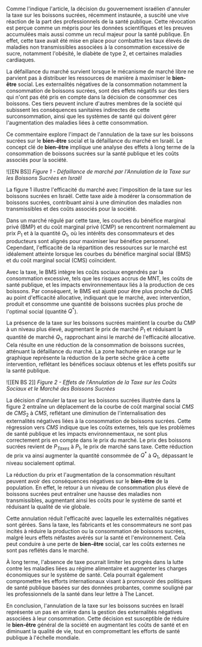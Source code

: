 Comme l'indique l'article, la décision du gouvernement israélien d'annuler la taxe sur les boissons sucrées, récemment instaurée, a suscité une vive réaction de la part des professionnels de la santé publique. Cette révocation est perçue comme un mépris pour les données scientifiques et les preuves accumulées mais aussi comme un recul majeur pour la santé publique. En effet, cette taxe avait été mise en place pour combattre les taux élevés de maladies non transmissibles associées à la consommation excessive de sucre, notamment l'obésité, le diabète de type 2, et certaines maladies cardiaques.

La défaillance du marché survient lorsque le mécanisme de marché libre ne parvient pas à distribuer les ressources de manière à maximiser le **bien-être** social.  Les externalités négatives de la consommation notamment la consommation de boissons sucrées, sont des effets négatifs sur des tiers qui n'ont pas été pris en compte dans la décision de consommer ces boissons. Ces tiers peuvent inclure d'autres membres de la société qui subissent les conséquences sanitaires indirectes de cette surconsommation, ainsi que les systèmes de santé qui doivent gérer l'augmentation des maladies liées à cette consommation.

Ce commentaire explore l'impact de l'annulation de la taxe sur les boissons sucrées sur le **bien-être** social et la défaillance du marché en Israël. Le concept clé de **bien-être** implique une analyse des effets à long terme de la consommation de boissons sucrées sur la santé publique et les coûts associés pour la société.

![[EN BS]]
*Figure 1 - Défaillance de marché par l'Annulation de la Taxe sur les Boissons Sucrées en Israël*

La figure 1 illustre l'efficacité du marché avec l'imposition de la taxe sur les boissons sucrées en Israël. Cette taxe aide à modérer la consommation de boissons sucrées, contribuant ainsi à une diminution des maladies non transmissibles et des coûts associés pour la société.

Dans un marché régulé par cette taxe, les courbes du bénéfice marginal privé (BMP) et du coût marginal privé (CMP) se rencontrent normalement au prix $P_1$ et à la quantité $Q_1$, où les intérêts des consommateurs et des producteurs sont alignés pour maximiser leur bénéfice personnel. Cependant, l'efficacité de la répartition des ressources sur le marché est idéalement atteinte lorsque les courbes du bénéfice marginal social (BMS) et du coût marginal social (CMS) coïncident.

Avec la taxe, le BMS intègre les coûts sociaux engendrés par la consommation excessive, tels que les risques accrus de MNT, les coûts de santé publique, et les impacts environnementaux liés à la production de ces boissons. Par conséquent, le BMS est ajusté pour être plus proche du CMS au point d'efficacité allocative, indiquant que le marché, avec intervention, produit et consomme une quantité de boissons sucrées plus proche de l'optimal social (quantité $Q^*$).

La présence de la taxe sur les boissons sucrées maintient la courbe du CMP à un niveau plus élevé, augmentant le prix de marché $P_1$ et réduisant la quantité de marché $Q_1$, rapprochant ainsi le marché de l'efficacité allocative. Cela résulte en une réduction de la consommation de boissons sucrées, atténuant la défaillance du marché. La zone hachurée en orange sur le graphique représente la réduction de la perte sèche grâce à cette intervention, reflétant les bénéfices sociaux obtenus et les effets positifs sur la santé publique.

![[EN BS 2]]
*Figure 2 - Effets de l'Annulation de la Taxe sur les Coûts Sociaux et le Marché des Boissons Sucrées*

La décision d'annuler la taxe sur les boissons sucrées illustrée dans la figure 2 entraîne un déplacement de la courbe de coût marginal social $CMS$ de $CMS_2$ à $CMS$, reflétant une diminution de l'internalisation des externalités négatives liées à la consommation de boissons sucrées. Cette régression vers $CMS$ indique que les coûts externes, tels que les problèmes de santé publique et les impacts environnementaux, ne sont plus correctement pris en compte dans le prix du marché. Le prix des boissons sucrées revient de $P_{Taxes}$ à $P_1$, le prix de marché sans taxe. Cette réduction de prix va ainsi augmenter la quantité consommée de $Q^*$ à $Q_1$, dépassant le niveau socialement optimal. 

La réduction du prix et l'augmentation de la consommation résultant peuvent avoir des conséquences négatives sur le **bien-être** de la population. En effet, le retour à un niveau de consommation plus élevé de boissons sucrées peut entraîner une hausse des maladies non transmissibles, augmentant ainsi les coûts pour le système de santé et réduisant la qualité de vie globale.

Cette annulation réduit l'efficacité avec laquelle les externalités négatives sont gérées. Sans la taxe, les fabricants et les consommateurs ne sont pas incités à réduire la production ou la consommation de boissons sucrées, malgré leurs effets néfastes avérés sur la santé et l'environnement. Cela peut conduire à une perte de **bien-être** social, car les coûts externes ne sont pas reflétés dans le marché.

À long terme, l'absence de taxe pourrait limiter les progrès dans la lutte contre les maladies liées au régime alimentaire et augmenter les charges économiques sur le système de santé. Cela pourrait également compromettre les efforts internationaux visant à promouvoir des politiques de santé publique basées sur des données probantes, comme souligné par les professionnels de la santé dans leur lettre à The Lancet.

En conclusion, l'annulation de la taxe sur les boissons sucrées en Israël représente un pas en arrière dans la gestion des externalités négatives associées à leur consommation. Cette décision est susceptible de réduire le **bien-être** général de la société en augmentant les coûts de santé et en diminuant la qualité de vie, tout en compromettant les efforts de santé publique à l'échelle mondiale.